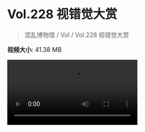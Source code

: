 # Vol.228 视错觉大赏

> 混乱博物馆 / Vol / Vol.228 视错觉大赏

**视频大小**: 41.38 MB

<div class="video"><video src="https://file.hsyhx.top/video/228.mp4" controls preload>🤔 您的浏览器不支持 video 标签</video></div>